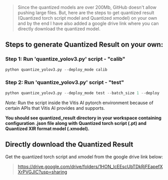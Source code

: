> Since the quantized models are over 200Mb, GitHub doesn't allow pushing large files. But, here are the steps to get quantized result (Quantized torch script model and Quantized xmodel) on your own and by the end I have also added a google drive link where you can directly download the quantized model. 

## Steps to generate Quantized Result on your own:

### Step 1: Run 'quantize_yolov3.py' script - "calib"
```python
python quantize_yolov3.py --deploy_mode calib
``` 

### Step 2: Run 'quantize_yolov3.py' script - "test"
```python
python quantize_yolov3.py --deploy_mode test --batch_size 1 --deploy
```

*Note:* Run the script inside the Vitis AI pytorch environment because of certain APIs that Vitis AI provides and supports.

**You should see quantized_result directory in your workspace containing configuration .json file along with Quantized torch script (.pt) and Quantized XIR format model (.xmodel).**

## Directly download the Quantized Result
Get the quantized torch script and xmodel from the google drive link below: 

> https://drive.google.com/drive/folders/1HON_lcEEscUbTDkRjFEapefXXrPVGJIC?usp=sharing